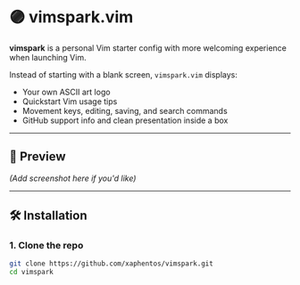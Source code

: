 # 🟣 vimspark.vim

**vimspark** is a personal Vim starter config with more welcoming experience when launching Vim.

Instead of starting with a blank screen, `vimspark.vim` displays:
- Your own ASCII art logo
- Quickstart Vim usage tips
- Movement keys, editing, saving, and search commands
- GitHub support info and clean presentation inside a box

---

## 📸 Preview

*(Add screenshot here if you'd like)*

---

## 🛠️ Installation

### 1. Clone the repo

```bash
git clone https://github.com/xaphentos/vimspark.git
cd vimspark
